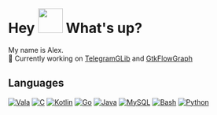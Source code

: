 <h1> Hey <img src="https://emojis.slackmojis.com/emojis/images/1577305505/7373/hand_wave.gif?1577305505" width="50" /> What's up?</h1>

My name is Alex.  
🔭 Currently working on [TelegramGLib](https://github.com/SpikedPaladin/TelegramGLib) and [GtkFlowGraph](https://github.com/SpikedPaladin/GtkFlowGraph)

## Languages
[![Vala](https://img.shields.io/badge/Vala-A56DE2?logo=vala)](https://vala.dev/)
[![C](https://img.shields.io/badge/C-00599C?logo=c&logoColor=white)](https://github.com/SpikedPaladin)
[![Kotlin](https://img.shields.io/badge/Kotlin-7F52FF?logo=kotlin&logoColor=white)](https://github.com/SpikedPaladin)
[![Go](https://img.shields.io/badge/Go-00ADD8?&logo=go&logoColor=white)](https://github.com/SpikedPaladin)
[![Java](https://img.shields.io/badge/Java-ED8B00?logo=openjdk&logoColor=white)](https://github.com/SpikedPaladin)
[![MySQL](https://img.shields.io/badge/SQL-4479A1?logo=mysql&logoColor=white)](https://github.com/SpikedPaladin)
[![Bash](https://img.shields.io/badge/Bash-4EAA25?logo=GNU%20Bash&logoColor=white)](https://github.com/SpikedPaladin)
[![Python](https://img.shields.io/badge/Python-3776AB?logo=python&logoColor=white)](https://github.com/SpikedPaladin)

